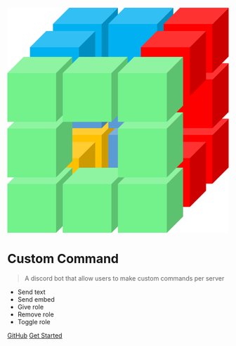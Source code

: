 ![logo](_media/icon.png)
# Custom Command
> A discord bot that allow users to make custom commands per server

- Send text
- Send embed
- Give role
- Remove role
- Toggle role

[GitHub](https://github.com/shahprog/custom_commands)
[Get Started](#available-type-of-commands)
